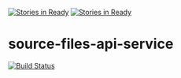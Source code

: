 [![Stories in Ready](https://badge.waffle.io/8451/source-files-api-service.png?label=ready&title=Ready)](https://waffle.io/8451/source-files-api-service)
[![Stories in Ready](https://badge.waffle.io/8451/source-files-api-service.png?label=ready&title=Ready)](https://waffle.io/8451/source-files-api-service)
# source-files-api-service
[![Build Status](https://travis-ci.org/8451/source-files-api-service.svg?branch=develop)](https://travis-ci.org/8451/source-files-api-service)
